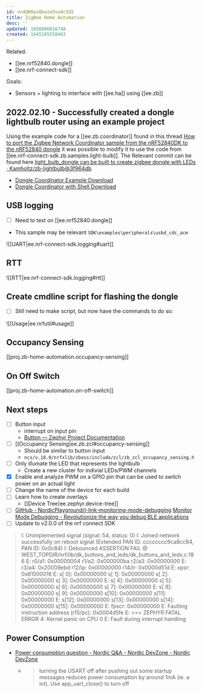 ```yaml
---
id: vn4QH8axQkezeOvv8cSG5
title: ZigBee Home Automation
desc: ''
updated: 1656806016748
created: 1645185550463
---
```


Related:

- [[ee.nrf52840.dongle]]
- [[ee.nrf-connect-sdk]]

Goals:

- Sensors + lighting to interface with [[ee.ha]] using [[ee.zb]]

## 2022.02.10 - Successfully created a dongle lightbulb router using an example project

Using the example code for a [[ee.zb.coordinator]] found in this thread [How to port the Zigbee Network Coordinator sample from the nRF52840DK to the nRF52840 dongle](https://devzone.nordicsemi.com/f/nordic-q-a/84072/how-to-port-the-zigbee-network-coordinator-sample-from-the-nrf52840dk-to-the-nrf52840-dongle) it was possible to modify it to use the code from [[ee.nrf-connect-sdk.zb.samples.light-bulb]].
 The Relevant commit can be found here [light_bulb_dongle can be built to create zigbee dongle with LEDs · Kamholtz/zb-lightbulb@3f964db](https://github.com/Kamholtz/zb-lightbulb/commit/3f964db20870d26157205e55fd1a7dc484374610)

- [Dongle Coordinator Example Download](https://devzone.nordicsemi.com/cfs-file/__key/communityserver-discussions-components-files/4/network_5F00_coordinator_5F00_dongle.zip)
- [Dongle Coordinator with Shell Download](https://devzone.nordicsemi.com/cfs-file/__key/communityserver-discussions-components-files/4/network_5F00_coordinator_5F00_shell_5F00_dongle.zip)


## USB logging

- [ ] Need to test on [[ee.nrf52840.dongle]]
- This sample may be relevant `SDK\examples\peripherals\usbd_cdc_acm`

![[UART|ee.nrf-connect-sdk.logging#uart]]

## RTT

![[RTT|ee.nrf-connect-sdk.logging#rtt]]

## Create cmdline script for flashing the dongle

- [ ] Still need to make script, but now have the commands to do so:

![[Usage|ee.nrfutil#usage]]

## Occupancy Sensing

[[proj.zb-home-automation.occupancy-sensing]]


## On Off Switch

[[proj.zb-home-automation.on-off-switch]]

## Next steps

- [ ] Button input
  - interrupt on input pin
  - [Button &mdash; Zephyr Project Documentation](https://developer.nordicsemi.com/nRF_Connect_SDK/doc/latest/zephyr/samples/basic/button/README.html)
- [ ] [[Occupancy Sensing|ee.zb.zcl#occupancy-sensing]]
  - Should be similar to button input
  - `ncs/v.18.0/nrfxlib/zboss/include/zcl/zb_zcl_occupancy_sensing.h`
- [ ] Only illumate the LED that represents the lightbulb
  - Create a new cluster for indivial LEDs/PWM channels
- [x] Enable and analyze PWM on a GPIO pin that can be used to switch power on an actual light
- [ ] Change the name of the device for each build
- [ ] Learn how to create overlays
  - [[Device Tree|ee.zephyr.device-tree]]
- [ ] [GitHub - NordicPlayground/j-link-monitoring-mode-debugging](https://github.com/NordicPlayground/j-link-monitoring-mode-debugging/#monitor-mode-debugging-in-keil-%C2%B5vision5-and-segger-embedded-studio) [Monitor Mode Debugging - Revolutionize the way you debug BLE applications](https://devzone.nordicsemi.com/nordic/nordic-blog/b/blog/posts/monitor-mode-debugging---revolutionize-the-way-you-debug-ble-applications)
- [ ] Update to v2.0.0 of the nrf connect SDK

> I: Unimplemented signal (signal: 54, status: 0)
> I: Joined network successfully on reboot signal (Extended PAN ID: cccccccc9ca8cc84, PAN ID: 0x0c84)
> I: Debounced
> ASSERTION FAIL @ WEST_TOPDIR/nrf/lib/dk_buttons_and_leds/dk_buttons_and_leds.c:186
> E: r0/a1:  0x00000004  r1/a2:  0x000000ba  r2/a3:  0x00000000
> E: r3/a4:  0x20009ebd r12/ip:  0x00000000 r14/lr:  0x0000d51d
> E:  xpsr:  0x61000016
> E: s[ 0]:  0x00000000  s[ 1]:  0x00000000  s[ 2]:  0x00000000  s[ 3]:  0x00000000
> E: s[ 4]:  0x00000000  s[ 5]:  0x00000000  s[ 6]:  0x00000000  s[ 7]:  0x00000000
> E: s[ 8]:  0x00000000  s[ 9]:  0x00000000  s[10]:  0x00000000  s[11]:  0x00000000
> E: s[12]:  0x00000000  s[13]:  0x00000000  s[14]:  0x00000000  s[15]:  0x00000000
> E: fpscr:  0x00000000
> E: Faulting instruction address (r15/pc): 0x0004d5fe
> E: >>> ZEPHYR FATAL ERROR 4: Kernel panic on CPU 0
> E: Fault during interrupt handling
>


## Power Consumption

- [Power consumption question - Nordic Q&amp;A - Nordic DevZone - Nordic DevZone](https://devzone.nordicsemi.com/f/nordic-q-a/30687/power-consumption-question)
  - > turning the USART off after pushing out some startup messages reduces power consumption by around 1mA (ie. a lot). Use app_uart_close() to turn off
